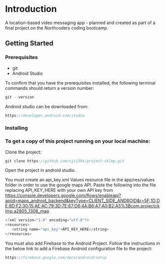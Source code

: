 # Introduction

A location-based video messaging app - planned and created as part of a final project on the Northcoders coding bootcamp. 

## Getting Started

### Prerequisites

- git
- Android Studio

To confirm that you have the prerequisites installed, the following terminal commands should return a version number:

```js
git --version
```
Android studio can be downloaded from: 

```js
https://developer.android.com/studio
```

### Installing

### To get a copy of this project running on your local machine:

Clone the project:

```js 
git clone https://github.com/sjc139x/project-cklmp.git 
```

Open the project in android studio.

You must create an api_key.xml Values resource file in the app/res/values folder in order to use the google maps API. Paste the following into the file replacing API_KEY_HERE with your own API key from     https://console.developers.google.com/flows/enableapi?apiid=maps_android_backend&keyType=CLIENT_SIDE_ANDROID&r=5F:1D:DE:8D:F2:30:15:AE:AC:79:3D:7E:67:D8:4A:B6:A7:A0:B2:A5%3Bcom.projectcklmp.a2805_1308_map

```js
<?xml version="1.0" encoding="utf-8"?>
<resources>
   <string name="api_key">API_KEY_HERE</string>
</resources>
```

You must also add Firebase to the Android Project. Follow the instructions in the below link to add a Firebase Android configuration file to the project:


```js 
https://firebase.google.com/docs/android/setup
```
